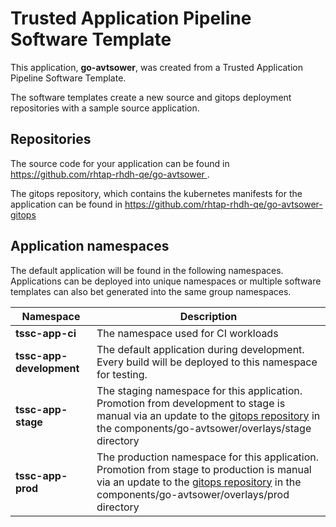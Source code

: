 # Trusted Application Pipeline Software Template

This application, **go-avtsower**, was created from a Trusted Application Pipeline Software Template.

The software templates create a new source and gitops deployment repositories with a sample source application. 

## Repositories

The source code for your application can be found in [https://github.com/rhtap-rhdh-qe/go-avtsower ](https://github.com/rhtap-rhdh-qe/go-avtsower ).
 
The gitops repository, which contains the kubernetes manifests for the application can be found in 
[https://github.com/rhtap-rhdh-qe/go-avtsower-gitops ](https://github.com/rhtap-rhdh-qe/go-avtsower-gitops ) 

## Application namespaces 

The default application will be found in the following namespaces. Applications can be deployed into unique namespaces or multiple software templates can also bet generated into the same group namespaces.  

|  Namespace   |  Description   |  
| -------- | -------- |
| **tssc-app-ci** | The namespace used for CI workloads |
| **tssc-app-development** | The default application during development. Every build will be deployed to this namespace for testing. |
| **tssc-app-stage** | The staging namespace for this application. Promotion from development to stage is manual via an update to the [gitops repository](https://github.com/rhtap-rhdh-qe/go-avtsower-gitops ) in the components/go-avtsower/overlays/stage directory |
| **tssc-app-prod** | The production namespace for this application. Promotion from stage to production is manual via an update to the [gitops repository](https://github.com/rhtap-rhdh-qe/go-avtsower-gitops ) in the components/go-avtsower/overlays/prod directory |